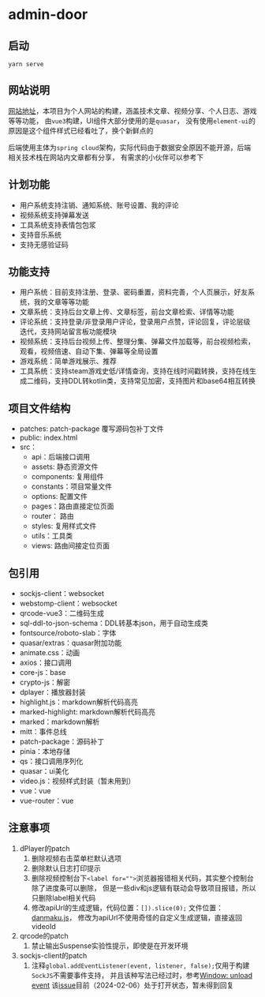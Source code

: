 # admin-door

## 启动

```shell
yarn serve
```

## 网站说明

[网站地址](https://www.astercasc.com)，本项目为个人网站的构建，涵盖技术文章、视频分享、个人日志、游戏等等功能，
由`vue3`构建，UI组件大部分使用的是`quasar`， 没有使用`element-ui`的原因是这个组件样式已经看吐了，换个新鲜点的

后端使用主体为`spring cloud`架构，实际代码由于数据安全原因不能开源，后端相关技术栈在网站内文章都有分享，
有需求的小伙伴可以参考下

## 计划功能

* 用户系统支持注销、通知系统、账号设置、我的评论
* 视频系统支持弹幕发送
* 工具系统支持表情包包浆
* 支持音乐系统
* 支持无感验证码

## 功能支持

* 用户系统：目前支持注册、登录、密码重置，资料完善，个人页展示，好友系统，我的文章等等功能
* 文章系统：支持后台文章上传、文章标签，前台文章检索、详情等功能
* 评论系统：支持登录/非登录用户评论，登录用户点赞，评论回复，评论层级迭代，支持网站留言板功能模块
* 视频系统：支持后台视频上传、整理分集、弹幕文件加载等，前台视频检索，观看，视频倍速、自动下集、弹幕等全局设置
* 游戏系统：简单游戏展示、推荐
* 工具系统：支持steam游戏史低/详情查询，支持在线时间戳转换，支持在线生成二维码，支持DDL转kotlin类，支持常见加密，支持图片和base64相互转换

## 项目文件结构

* patches: patch-package 覆写源码包补丁文件
* public: index.html
* src：
    * api：后端接口调用
    * assets: 静态资源文件
    * components: 复用组件
    * constants：项目常量文件
    * options: 配置文件
    * pages：路由直接定位页面
    * router： 路由
    * styles: 复用样式文件
    * utils：工具类
    * views: 路由间接定位页面

## 包引用

* sockjs-client：websocket
* webstomp-client：websocket
* qrcode-vue3：二维码生成
* sql-ddl-to-json-schema：DDL转基本json，用于自动生成类
* fontsource/roboto-slab：字体
* quasar/extras：quasar附加功能
* animate.css：动画
* axios：接口调用
* core-js：base
* crypto-js：解密
* dplayer：播放器封装
* highlight.js：markdown解析代码高亮
* marked-highlight: markdown解析代码高亮
* marked：markdown解析
* mitt：事件总线
* patch-package：源码补丁
* pinia：本地存储
* qs：接口调用序列化
* quasar：ui美化
* video.js：视频样式封装（暂未用到）
* vue：vue
* vue-router：vue

## 注意事项

1. dPlayer的patch
    1. 删除视频右击菜单栏默认选项
    2. 删除默认日志打印提示
    3. 删除视频控制台下`<label for="">`浏览器报错相关代码，其实整个控制台除了进度条可以删除，
       但是一些div和js逻辑有联动会导致项目报错，所以只删除label相关代码
    4. 修改apiUrl的生成逻辑，代码位置：`[]).slice(0);`
       文件位置：[danmaku.js](https://github.com/DIYgod/DPlayer/blob/master/src/js/danmaku.js)，
       修改为apiUrl不使用奇怪的自定义生成逻辑，直接返回videoId
2. qrcode的patch
    1. 禁止输出Suspense实验性提示，即使是在开发环境
3. sockjs-client的patch
    1. 注释`global.addEventListener(event, listener, false);`仅用于构建`SockJS`不需要事件支持，
       并且该种写法已经过时，参考[Window: unload event](https://developer.mozilla.org/en-US/docs/Web/API/Window/unload_event)
       该[issue](https://github.com/sockjs/sockjs-client/issues/646)目前（2024-02-06）处于打开状态，暂未得到回复